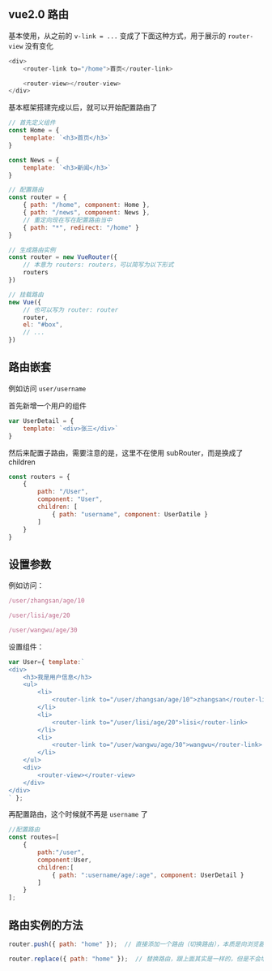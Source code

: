 ## vue2.0 路由

基本使用，从之前的 ```v-link = ...``` 变成了下面这种方式，用于展示的 `router-view` 没有变化

```js
<div>
    <router-link to="/home">首页</router-link>

    <router-view></router-view>
</div>
```

基本框架搭建完成以后，就可以开始配置路由了

```js
// 首先定义组件
const Home = {
    template: `<h3>首页</h3>`
}

const News = {
    template: `<h3>新闻</h3>`
}

// 配置路由
const router = {
    { path: "/home", component: Home },
    { path: "/news", component: News },
    // 重定向现在写在配置路由当中
    { path: "*", redirect: "/home" }
}

// 生成路由实例
const router = new VueRouter({
    // 本意为 routers: routers，可以简写为以下形式
    routers
})

// 挂载路由
new Vue({
    // 也可以写为 router: router
    router,
    el: "#box",
    // ...
})
```


## 路由嵌套

例如访问 `user/username`

首先新增一个用户的组件

```js
var UserDetail = {
    template: `<div>张三</div>`
}
```

然后来配置子路由，需要注意的是，这里不在使用 subRouter，而是换成了 children

```js
const routers = {
    { 
        path: "/User",
        component: "User",
        children: [
            { path: "username", component: UserDatile }
        ] 
    }
}
```

## 设置参数

例如访问：

```js
/user/zhangsan/age/10

/user/lisi/age/20

/user/wangwu/age/30
```

设置组件：

```js
var User={ template:`
<div>
    <h3>我是用户信息</h3>
    <ul>
        <li>
            <router-link to="/user/zhangsan/age/10">zhangsan</router-link>
        </li>
        <li>
            <router-link to="/user/lisi/age/20">lisi</router-link>
        </li>
        <li>
            <router-link to="/user/wangwu/age/30">wangwu</router-link>
        </li>
    </ul>
    <div>
        <router-view></router-view>
    </div>
</div>
` };
```

再配置路由，这个时候就不再是 `username` 了

```js
//配置路由
const routes=[
    {
        path:"/user",
        component:User,
        children:[
            { path: ":username/age/:age", component: UserDetail }
        ]
    }
];
```

## 路由实例的方法

```js
router.push({ path: "home" });  // 直接添加一个路由（切换路由），本质是向浏览器的历史记录中增加了一条记录

router.replace({ path: "home" });  // 替换路由，跟上面其实是一样的，但是不会增加了一条记录
```